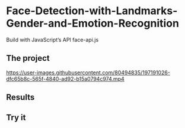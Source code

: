 # Face-Detection-with-Landmarks-Gender-and-Emotion-Recognition
Build with JavaScript’s API face-api.js




## The project

https://user-images.githubusercontent.com/80494835/197191026-dfc65b8c-565f-4840-ad92-b15a0794c974.mp4





## Results


## Try it



